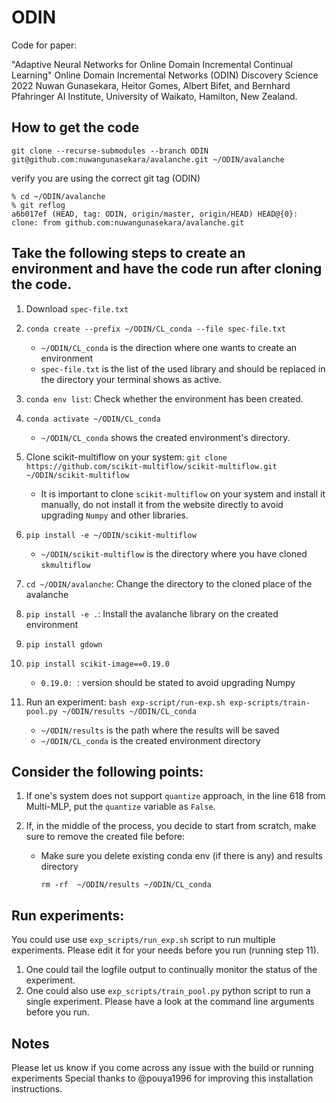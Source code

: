 # ODIN
Code for paper:

"Adaptive Neural Networks for Online Domain Incremental Continual Learning"
Online Domain Incremental Networks (ODIN)
Discovery Science 2022
Nuwan Gunasekara, Heitor Gomes, Albert Bifet, and Bernhard Pfahringer
AI Institute, University of Waikato, Hamilton, New Zealand.


## How to get the code 
```
git clone --recurse-submodules --branch ODIN git@github.com:nuwangunasekara/avalanche.git ~/ODIN/avalanche
```
verify you are using the correct git tag (ODIN)
```
% cd ~/ODIN/avalanche
% git reflog                          
a6b017ef (HEAD, tag: ODIN, origin/master, origin/HEAD) HEAD@{0}: clone: from github.com:nuwangunasekara/avalanche.git
```

## Take the following steps to create an environment and have the code run after cloning the code.

1. Download `spec-file.txt`

2. `conda create --prefix ~/ODIN/CL_conda --file spec-file.txt`
    * `~/ODIN/CL_conda` is the direction where one wants to create an environment
    *  `spec-file.txt` is the list of the used library and should be replaced in the directory your terminal shows as active.
3. `conda env list`: Check whether the environment has been created.
4. `conda activate ~/ODIN/CL_conda`
    * `~/ODIN/CL_conda` shows the created environment's directory.
5. Clone scikit-multiflow on your system: `git clone https://github.com/scikit-multiflow/scikit-multiflow.git ~/ODIN/scikit-multiflow`
    * It is important to clone `scikit-multiflow` on your system and install it manually, do not install it from the website directly to avoid upgrading `Numpy` and other libraries.
6. `pip install -e ~/ODIN/scikit-multiflow` 
    * `~/ODIN/scikit-multiflow` is the directory where you have cloned `skmultiflow`
7. `cd ~/ODIN/avalanche`: Change the directory to the cloned place of the avalanche
8. `pip install -e .`: Install the avalanche library on the created environment
9. `pip install gdown`
10. `pip install scikit-image==0.19.0`
    * `0.19.0: `: version should be stated to avoid upgrading Numpy
11. Run an experiment: `bash exp-script/run-exp.sh exp-scripts/train-pool.py ~/ODIN/results ~/ODIN/CL_conda`
    * `~/ODIN/results` is the path where the results will be saved
    * `~/ODIN/CL_conda` is the created environment directory


## Consider the following points:
1. If one's system does not support `quantize` approach, in the line 618 from Multi-MLP, put the `quantize` variable as `False`.

2. If, in the middle of the process, you decide to start from scratch, make sure to remove the created file before:
    * Make sure you delete existing conda env (if there is any) and results directory
         ```
         rm -rf  ~/ODIN/results ~/ODIN/CL_conda
         ```

## Run experiments: 
You could use use ```exp_scripts/run_exp.sh``` script to run multiple experiments. Please edit it for your needs before you run (running step 11).
1. One could tail the logfile output to continually monitor the status of the experiment.
2. One could also use ```exp_scripts/train_pool.py``` python script to run a single experiment. Please have a look at the command line arguments before you run. 

## Notes

Please let us know if you come across any issue with the build or running experiments
Special thanks to @pouya1996 for improving this installation instructions.
